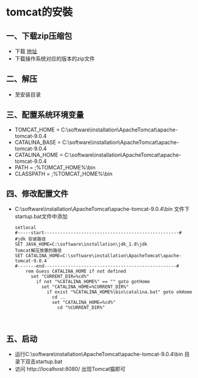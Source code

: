 # tomcat的安裝

## 一、下载zip压缩包

- 下载 [地址](http://tomcat.apache.org/download-80.cgi)
- 下载操作系统对应的版本的zip文件

## 二、解压

- 至安装目录

## 三、配置系统环境变量

- TOMCAT_HOME = C:\software\installation\ApacheTomcat\apache-tomcat-9.0.4
- CATALINA_BASE = C:\software\installation\ApacheTomcat\apache-tomcat-9.0.4
- CATALINA_HOME = C:\software\installation\ApacheTomcat\apache-tomcat-9.0.4
- PATH = ;%TOMCAT_HOME%\bin
- CLASSPATH = ;%TOMCAT_HOME%\bin


## 四、修改配置文件

- C:\software\installation\ApacheTomcat\apache-tomcat-9.0.4\bin  文件下    startup.bat文件中添加

  ```basic
  setlocal
  #-----start---------------------------------------------------#
  #jdk 安装路径
  SET JAVA_HOME=C:\software\installation\jdk_1.8\jdk
  Tomcat解压放置的路径
  SET CATALINA_HOME=C:\software\installation\ApacheTomcat\apache-tomcat-9.0.4 
  #-------end--------------------------------------------------#
      rem Guess CATALINA_HOME if not defined
        set "CURRENT_DIR=%cd%"
          if not "%CATALINA_HOME%" == "" goto gotHome
            set "CATALINA_HOME=%CURRENT_DIR%"
              if exist "%CATALINA_HOME%\bin\catalina.bat" goto okHome
                cd ..
                set "CATALINA_HOME=%cd%"
                  cd "%CURRENT_DIR%"
  ```

  ​


## 五、启动

- 运行C:\software\installation\ApacheTomcat\apache-tomcat-9.0.4\bin 目录下双击startup.bat
- 访问  http://localhost:8080/  出现Tomcat猫即可